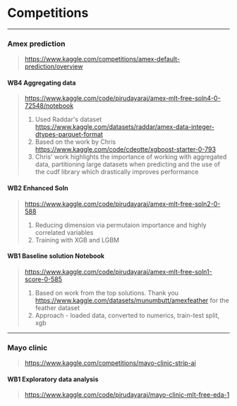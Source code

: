 # Competitions
___
### Amex prediction 
> https://www.kaggle.com/competitions/amex-default-prediction/overview

#### WB4 Aggregating data
> https://www.kaggle.com/code/pirudayaraj/amex-mlt-free-soln4-0-72548/notebook
> 1) Used Raddar's dataset https://www.kaggle.com/datasets/raddar/amex-data-integer-dtypes-parquet-format
> 2) Based on the work by Chris https://www.kaggle.com/code/cdeotte/xgboost-starter-0-793
> 3) Chris' work highlights the importance of working with aggregated data, partitioning large datasets when predicting and the use of the cudf library which drastically improves performance


#### WB2 Enhanced Soln
> https://www.kaggle.com/code/pirudayaraj/amex-mlt-free-soln2-0-588
> 1) Reducing dimension via permutaion importance and highly correlated variables
> 2) Training with XGB and LGBM

#### WB1 Baseline solution Notebook
> https://www.kaggle.com/code/pirudayaraj/amex-mlt-free-soln1-score-0-585
> 1) Based on work from the top solutions. Thank you https://www.kaggle.com/datasets/munumbutt/amexfeather for the feather dataset
> 2) Approach - loaded data, converted to numerics, train-test split, xgb

___
### Mayo clinic
> https://www.kaggle.com/competitions/mayo-clinic-strip-ai

#### WB1 Exploratory data analysis
> https://www.kaggle.com/code/pirudayaraj/mayo-clinic-mlt-free-eda-1
 
